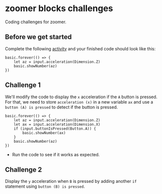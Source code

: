 # zoomer blocks challenges

Coding challenges for zoomer.

## Before we get started

Complete the following [activity](/lessons/zoomer/activity) and your finished code should look like this:

```blocks
basic.forever(() => {
    let az = input.acceleration(Dimension.Z)
    basic.showNumber(az)
})
```
## Challenge 1



We'll modify the code to display the `x` acceleration if the `A` button is pressed. For that, we need to store `acceleration (x)` in a new variable `ax` and use a `button (A) is pressed` to detect if the button is pressed.

```blocks
basic.forever(() => {
    let az = input.acceleration(Dimension.Z)
    let ax = input.acceleration(Dimension.X)
    if (input.buttonIsPressed(Button.A)) {
        basic.showNumber(ax)
    }
    basic.showNumber(az)
})
```

* Run the code to see if it works as expected.

## Challenge 2

Display the `y` acceleration when `B` is pressed by adding another `if` statement using `button (B) is pressed`.

